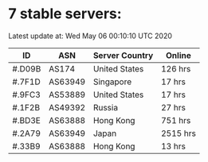 # 7 stable servers:

Latest update at: Wed May 06 00:10:10 UTC 2020

| ID | ASN | Server Country | Online |
| -- | --- | -------------- | ------ |
| #.D09B | AS174 | United States | 126 hrs |
| #.7F1D | AS63949 | Singapore | 17 hrs |
| #.9FC3 | AS53889 | United States | 17 hrs |
| #.1F2B | AS49392 | Russia | 27 hrs |
| #.BD3E | AS63888 | Hong Kong | 751 hrs |
| #.2A79 | AS63949 | Japan | 2515 hrs |
| #.33B9 | AS63888 | Hong Kong | 13 hrs |

